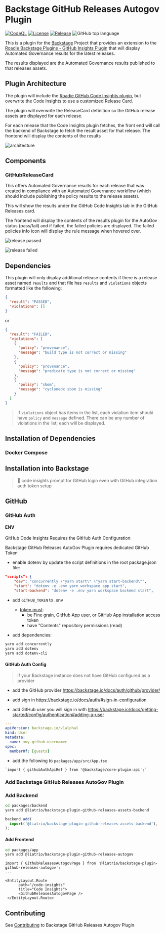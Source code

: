 # Backstage GitHub Releases Autogov Plugin

[![CodeQL](https://github.com/liatrio/backstage-github-autogov-plugin/actions/workflows/codeql.yml/badge.svg?branch=main)](https://github.com/liatrio/backstage-github-autogov-plugin/actions/workflows/codeql.yml) [![License](https://img.shields.io/badge/License-Apache%202.0-blue.svg)](https://opensource.org/licenses/Apache-2.0) [![Release](https://github.com/liatrio/backstage-dora-plugin/actions/workflows/release.yml/badge.svg?branch=main)](https://github.com/liatrio/backstage-dora-plugin/actions/workflows/release.yml) ![GitHub top language](https://img.shields.io/github/languages/top/liatrio/backstage-github-autogov-plugin)

This is a plugin for the [Backstage](https://backstage.io/) Project that provides an extension to the [Roadie Backstage Plugins - GitHub Insights Plugin](https://github.com/RoadieHQ/roadie-backstage-plugins/tree/main/plugins/frontend/backstage-plugin-github-insights) that will display Automated Governance results for the latest releases.

The results displayed are the Automated Governance results published to that releases assets.

## Plugin Architecture

The plugin will include the [Roadie GitHub Code Insights plugin](https://github.com/RoadieHQ/roadie-backstage-plugins/tree/main/plugins/frontend/backstage-plugin-github-insights), but overwrite the Code Insights to use a customized Release Card.

The plugin will overwrite the ReleaseCard definition so the GitHub release assets are displayed for each release.

For each release that the Code Insights plugin fetches, the front end will call the backend of Backstage to fetch the result asset for that release. The frontend will display the contents of the results

![architecture](screenshots/architecture.png)

## Components

### GitHubReleaseCard

This offers Automated Governance results for each release that was created in compliance with an Automated Governance workflow (which should include publishing the policy results to the release assets).

This will show the results under the GitHub Code Insights tab in the GitHub Releases card.

The frontend will display the contents of the results plugin for the AutoGov status (pass/fail) and if failed, the failed policies are displayed. The failed policies info icon will display the rule message when hovered over.

![release passed](screenshots/release-passed.png)

![release failed](screenshots/release-failed.png)

## Dependencies

This plugin will only display additional release contents if there is a release asset named `results` and that file has `results` and `violations` objects formatted like the following:

```json
{
  "result": "PASSED",
  "violations": []
}
```

or

```json
{
  "result": "FAILED",
  "violations": [
    {
      "policy": "provenance",
      "message": "build type is not correct or missing"
    },
    {
      "policy": "provenance",
      "message": "predicate type is not correct or missing"
    },
    {
      "policy": "sbom",
      "message": "cyclonedx sbom is missing"
    }
  ]
}
```

> If `violations` object has items in the list, each violation item should have `policy` and `message` defined. There can be any number of violations in the list; each will be displayed.

## Installation of Dependencies

### Docker Compose

## Installation into Backstage

> 📓 code insights prompt for GitHub login even with GitHub integration auth token setup

## GitHub

### GitHub Auth

#### ENV

GitHub Code Insights Requires the GitHub Auth Configuration

Backstage GitHub Releases AutoGov Plugin requires dedicated GitHub Token

- enable dotenv by update the script definitions in the root package.json file:

```package.json
"scripts": {
    "dev": "concurrently \"yarn start\" \"yarn start-backend\"",
    "start": "dotenv -e .env yarn workspace app start",
    "start-backend": "dotenv -e .env yarn workspace backend start",
```

- add `GITHUB_TOKEN` to .env

  - [token must](https://docs.github.com/en/rest/releases/assets?apiVersion=2022-11-28#get-a-release-asset--fine-grained-access-tokens):
    - be Fine grain, GitHub App user, or GitHub App installation access token
    - have "Contents" repository permissions (read)

- add dependencies:

```zsh
yarn add concurrently
yarn add dotenv
yarn add dotenv-cli
```

#### GitHub Auth Config

> if your Backstage instance does not have GitHub configured as a provider

- add the GitHub provider
  https://backstage.io/docs/auth/github/provider/

- add sign in
  https://backstage.io/docs/auth/#sign-in-configuration

- add GitHub user you will sign in with
  https://backstage.io/docs/getting-started/config/authentication#adding-a-user

```.yaml
---
apiVersion: backstage.io/v1alpha1
kind: User
metadata:
  name: <my-github-username>
spec:
  memberOf: [guests]
```

- add the following to `packages/app/src/App.tsx`

```.tsx
`import { githubAuthApiRef } from '@backstage/core-plugin-api';`
```

### Add Backstage GitHub Releases AutoGov Plugin

### Add Backend

```zsh
cd packages/backend
yarn add @liatrio/backstage-plugin-github-releases-assets-backend
```

```packages/backend/src/index.ts
backend.add(
  import('@liatrio/backstage-plugin-github-releases-assets-backend'),
);
```

#### Add Frontend

```zsh
cd packages/app
yarn add @liatrio/backstage-plugin-github-releases-autogov
```

```packages/app/src/components/catalog/EntityPage.tsx
import { GithubReleasesAutogovPage } from '@liatrio/backstage-plugin-github-releases-autogov';
...

<EntityLayout.Route
      path="/code-insights"
      title="Code Insights">
      <GithubReleasesAutogovPage />
 </EntityLayout.Route>
```

## Contributing

See [Contributing](./CONTRIBUTING) to Backstage GitHub Releases Autogov Plugin
